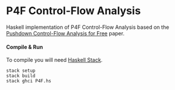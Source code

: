 # P4F Control-Flow Analysis

Haskell implementation of P4F Control-Flow Analysis based on the [Pushdown Control-Flow Analysis for Free](https://arxiv.org/abs/1507.03137) paper.

#### Compile & Run

To compile you will need [Haskell Stack](https://docs.haskellstack.org/en/stable/README/).

```
stack setup
stack build
stack ghci P4F.hs
```
